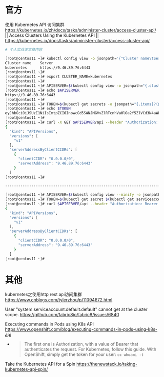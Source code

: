 
# 官方

使用 Kubernetes API 访问集群 https://kubernetes.io/zh/docs/tasks/administer-cluster/access-cluster-api/ || Access Clusters Using the Kubernetes API || https://kubernetes.io/docs/tasks/administer-cluster/access-cluster-api/

```sh
# 个人实战该文章内容

[root@centos11 ~]# kubectl config view -o jsonpath='{"Cluster name\tServer\n"}{range .clusters[*]}{.name}{"\t"}{.cluster.server}{"\n"}{end}'
Cluster name    Server
kubernetes      https://9.46.89.76:6443
[root@centos11 ~]#
[root@centos11 ~]# export CLUSTER_NAME=kubernetes
[root@centos11 ~]#
[root@centos11 ~]# APISERVER=$(kubectl config view -o jsonpath="{.clusters[?(@.name==\"$CLUSTER_NAME\")].cluster.server}")
[root@centos11 ~]# echo $APISERVER
https://9.46.89.76:6443
[root@centos11 ~]#
[root@centos11 ~]# TOKEN=$(kubectl get secrets -o jsonpath="{.items[?(@.metadata.annotations['kubernetes\.io/service-account\.name']=='default')].data.token}"|base64 -d)
[root@centos11 ~]# echo $TOKEN
eyJhbGciOiJSUzI1NiIsImtpZCI6InowcGd5SWNJMGVvZlRTcnhVa0lOa2Y5ZlVCd3N4aWFDODdfTFFWYmxHdXcifQ.eyJpc3MiOiJrdWJlcm5ldGVzL3NlcnZpY2VhY2NvdW50Iiwia3ViZXJuZXRlcy5pby9zZXJ2aWNlYWNjb3VudC9uYW1lc3BhY2UiOiJkZWZhdWx0Iiwia3ViZXJuZXRlcy5pby9zZXJ2aWNlYWNjb3VudC9zZWNyZXQubmFtZSI6ImRlZmF1bHQtdG9rZW4taHh6NzciLCJrdWJlcm5ldGVzLmlvL3NlcnZpY2VhY2NvdW50L3NlcnZpY2UtYWNjb3VudC5uYW1lIjoiZGVmYXVsdCIsImt1YmVybmV0ZXMuaW8vc2VydmljZWFjY291bnQvc2VydmljZS1hY2NvdW50LnVpZCI6IjZkZDE0YzA3LTc3MzUtNDE4NS1iMzBmLTdmOTU2MzRjMDExNSIsInN1YiI6InN5c3RlbTpzZXJ2aWNlYWNjb3VudDpkZWZhdWx0OmRlZmF1bHQifQ.M1t-Uy2wj_OpZuNb143HEaKomINUuvG03-ka5DIZr_OnmUD1o-M0OuJ6JWBe9CVyAd2ruAslPEcuECON2Njcs0TDKleYbWb9kmDoGbYVP8GlDO0kIV6NRH2_o5TAydorh4CwnlbPPpc1XvDlErSYovCZ1F9SWZI27B4V8_VtrwnhUBKRXProkeq9i3sVoL2h18JEhoEYLh-l52NmYoz7gGT4VKDW9O1rCSDdj2LGWyPGYJwewd0MQWJF_nuFsuaXfK6FTWl7k7zC0XfFNGFTYYz5xvLqZaxneHQM_P5j6e3T06S_md_gFyBP6jMBB00RTgvVHS-lzCS13QhyKnjx6A
[root@centos11 ~]#
[root@centos11 ~]# curl -X GET $APISERVER/api --header "Authorization: Bearer $TOKEN" --insecure
{
  "kind": "APIVersions",
  "versions": [
    "v1"
  ],
  "serverAddressByClientCIDRs": [
    {
      "clientCIDR": "0.0.0.0/0",
      "serverAddress": "9.46.89.76:6443"
    }
  ]
[root@centos11 ~]#

----------------------------------------------------------------------------------------------------

[root@centos11 ~]# APISERVER=$(kubectl config view --minify -o jsonpath='{.clusters[0].cluster.server}')
[root@centos11 ~]# TOKEN=$(kubectl get secret $(kubectl get serviceaccount default -o jsonpath='{.secrets[0].name}') -o jsonpath='{.data.token}' | base64 --decode )
[root@centos11 ~]# curl $APISERVER/api --header "Authorization: Bearer $TOKEN" --insecure
{
  "kind": "APIVersions",
  "versions": [
    "v1"
  ],
  "serverAddressByClientCIDRs": [
    {
      "clientCIDR": "0.0.0.0/0",
      "serverAddress": "9.46.89.76:6443"
    }
  ]
[root@centos11 ~]#

```

# 其他

kubernetes之使用http rest api访问集群 https://www.cnblogs.com/tylerzhou/p/11094872.html

User "system:serviceaccount:default:default" cannot get at the cluster scope. https://github.com/fabric8io/fabric8/issues/6840

Executing commands in Pods using K8s API https://www.openshift.com/blog/executing-commands-in-pods-using-k8s-api
- > The first one is Authorization, with a value of Bearer <token> that authenticates the request. For Kubernetes, follow this guide. With OpenShift, simply get the token for your user: `oc whoami -t`

Take the Kubernetes API for a Spin https://thenewstack.io/taking-kubernetes-api-spin/
